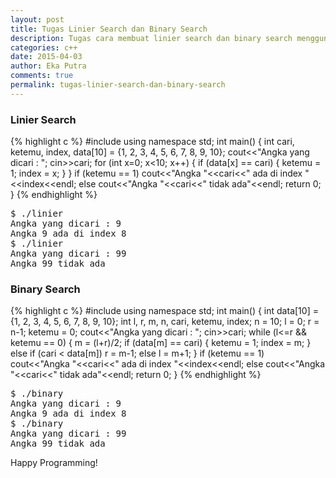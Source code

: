 ```yaml
---
layout: post
title: Tugas Linier Search dan Binary Search
description: Tugas cara membuat linier search dan binary search menggunakan bahasa pemrogramman c++
categories: c++
date: 2015-04-03
author: Eka Putra
comments: true
permalink: tugas-linier-search-dan-binary-search
---
```


### Linier Search
{% highlight c %}
#include<iostream>
using namespace std;
int main()
{
	int cari, ketemu, index, data[10] = {1, 2, 3, 4, 5, 6, 7, 8, 9, 10};
	cout<<"Angka yang dicari : ";
	cin>>cari;
	for (int x=0; x<10; x++)
	{
		if (data[x] == cari)
		{
			ketemu = 1;
			index = x;
		}
	}
	if (ketemu == 1)
	cout<<"Angka "<<cari<<" ada di index "<<index<<endl;
	else
	cout<<"Angka "<<cari<<" tidak ada"<<endl;
	return 0;
}
{% endhighlight %}

<div class="console">
<pre>
<span class="ps1">$</span> ./linier
Angka yang dicari : 9
Angka 9 ada di index 8
<span class="ps1">$</span> ./linier
Angka yang dicari : 99
Angka 99 tidak ada
</pre>
</div>

### Binary Search
{% highlight c %}
#include<iostream>
using namespace std;
int main()
{
	int data[10] = {1, 2, 3, 4, 5, 6, 7, 8, 9, 10};
	int l, r, m, n, cari, ketemu, index;
	n = 10;
	l = 0;
	r = n-1;
	ketemu = 0;
	cout<<"Angka yang dicari : ";
	cin>>cari;
	while (l<=r && ketemu == 0)
	{
		m = (l+r)/2;
		if (data[m] == cari)
		{
			ketemu = 1;
			index = m;
		}
		else if (cari < data[m])
		r = m-1;
		else
		l = m+1;
	}
	if (ketemu == 1)
	cout<<"Angka "<<cari<<" ada di index "<<index<<endl;
	else
	cout<<"Angka "<<cari<<" tidak ada"<<endl;
	return 0;
}
{% endhighlight %}

<div class="console">
<pre>
<span class="ps1">$</span> ./binary
Angka yang dicari : 9
Angka 9 ada di index 8
<span class="ps1">$</span> ./binary
Angka yang dicari : 99
Angka 99 tidak ada
</pre>
</div>

Happy Programming!
